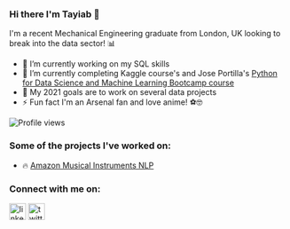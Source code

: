 ### Hi there I'm Tayiab 👋 
I'm a recent Mechanical Engineering graduate from London, UK looking to break into the data sector! 📊<br>
 
- 🔭 I’m currently working on my SQL skills
- 🌱 I’m currently completing Kaggle course's and Jose Portilla's [Python for Data Science and Machine Learning Bootcamp course](https://www.udemy.com/course/python-for-data-science-and-machine-learning-bootcamp/)
- 🎯 My 2021 goals are to work on several data projects
- ⚡ Fun fact I'm an Arsenal fan and love anime! ⚽️🤓

![Profile views](https://gpvc.arturio.dev/tayiabscode) 
### Some of the projects I've worked on:
- 🔥 [Amazon Musical Instruments NLP](https://github.com/tayiabscode/Amazon_Musical_Instruments_NLP)
### Connect with me on:
[<img src='https://cdn.jsdelivr.net/npm/simple-icons@3.0.1/icons/linkedin.svg' alt='linkedin' height='30'>](https://www.linkedin.com/in/tayiabmahmood/)
[<img src='https://cdn.jsdelivr.net/npm/simple-icons@3.0.1/icons/twitter.svg' alt='twitter' height='30'>](https://twitter.com/tayiablytics)  
